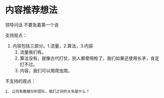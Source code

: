 # 内容推荐想法

领导问话 不要急着第一个说



支持观点：

1. 内容包括三部分。1.流量，2.算法，3.内容
   1. 流量我们有。
   2. 算法没有，就像古代打仗，别人都使用枪了，我们如果还使用长矛，肯定打不过。
   3. 内容，我们可以用爬虫爬。



不支持的观点：

   	1. 公司有数据分析团队，我们之间的关系是什么？

